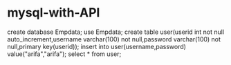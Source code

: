 # mysql-with-API
create database Empdata;
use Empdata;
create table user(userid int not null auto_increment,username varchar(100) not null,password varchar(100) not null,primary key(userid));
insert into user(username,password) value("arifa","arifa");
select * from user;

